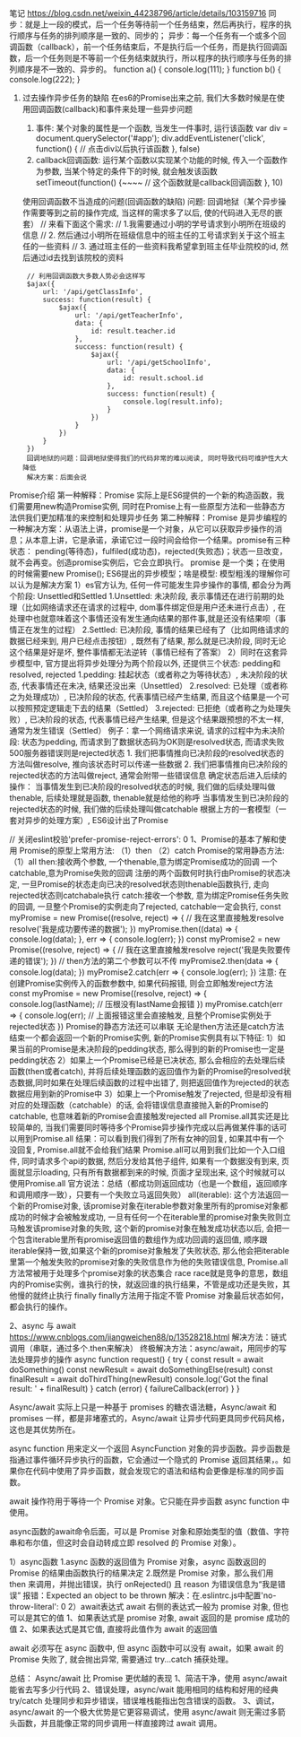 笔记
https://blog.csdn.net/weixin_44238796/article/details/103159716
同步：就是上一段的模式，后一个任务等待前一个任务结束，然后再执行，程序的执行顺序与任务的排列顺序是一致的、同步的；
异步：每一个任务有一个或多个回调函数（callback），前一个任务结束后，不是执行后一个任务，而是执行回调函数，后一个任务则是不等前一个任务结束就执行，所以程序的执行顺序与任务的排列顺序是不一致的、异步的。
function a() {
    console.log(111);
}
function b() {
    console.log(222);
}

1. 过去操作异步任务的缺陷
在es6的Promise出来之前, 我们大多数时候是在使用回调函数(callback)和事件来处理一些异步问题
    1. 事件: 某个对象的属性是一个函数, 当发生一件事时, 运行该函数
        var div = document.querySelector('#app');
        div.addEventListener('click', function() {
            // 点击div以后执行该函数
        }, false)
    2. callback回调函数: 运行某个函数以实现某个功能的时候, 传入一个函数作为参数, 当某个特定的条件下的时候, 就会触发该函数
        setTimeout(function() {~~~~
            // 这个函数就是callback回调函数
        }, 10)
        
    使用回调函数不当造成的问题(回调函数的缺陷)
    问题: 回调地狱（某个异步操作需要等到之前的操作完成, 当这样的需求多了以后, 使的代码进入无尽的嵌套）
        // 来看下面这个需求: 
        // 1.我需要通过小明的学号请求到小明所在班级的信息
        // 2. 然后通过小明所在班级信息中的班主任的工号请求到关于这个班主任的一些资料
        // 3. 通过班主任的一些资料我希望拿到班主任毕业院校的id, 然后通过id去找到该院校的资料
        
        // 利用回调函数大多数人势必会这样写
        $ajax({
            url: '/api/getClassInfo',
            success: function(result) {
                $ajax({
                    url: '/api/getTeacherInfo',
                    data: {
                        id: result.teacher.id
                    },
                    success: function(result) {
                        $ajax({
                            url: '/api/getSchoolInfo',
                            data: {
                                id: result.school.id
                            },
                            success: function(result) {
                                console.log(result.info);
                            }
                        })
                    }
                })
            }
        })
        回调地狱的问题：回调地狱使得我们的代码非常的难以阅读, 同时导致代码可维护性大大降低
        解决方案：后面会说
        
Promise介绍
第一种解释：Promise 实际上是ES6提供的一个新的构造函数，我们需要用new构造Promise实例, 同时在Promise上有一些原型方法和一些静态方法供我们更加精准的来控制和处理异步任务
第二种解释：Promise 是异步编程的一种解决方案：从语法上讲，promise是一个对象，从它可以获取异步操作的消息；从本意上讲，它是承诺，承诺它过一段时间会给你一个结果。promise有三种状态： pending(等待态)，fulfiled(成功态)，rejected(失败态)；状态一旦改变，就不会再变。创造promise实例后，它会立即执行。
promise 是一个类；在使用的时候需要new Promise();
ES6提出的异步模型；啥是模型: 模型粗浅的理解你可以认为是解决方案
    1）es官方认为, 任何一件可能发生异步操作的事情, 都会分为两个阶段: Unsettled和Settled
        1.Unsettled: 未决阶段, 表示事情还在进行前期的处理（比如网络请求还在请求的过程中, dom事件绑定但是用户还未进行点击）, 在处理中也就意味着这个事情还没有发生通向结果的那件事,就是还没有结果呗（事情正在发生的过程）
        2.Settled: 已决阶段, 事情的结果已经有了（比如网络请求的数据已经来到, 用户已经点击按钮）, 既然有了结果, 那么就是已决阶段, 同时无论这个结果是好是坏, 整件事情都无法逆转（事情已经有了答案）
    2）同时在这套异步模型中, 官方提出将异步处理分为两个阶段以外, 还提供三个状态: pedding和resolved, rejected
        1.pedding: 挂起状态（或者称之为等待状态）, 未决阶段的状态, 代表事情还在未决, 结果还没出来（Unsettled）
        2.resolved: 已处理（或者称之为处理成功）, 已决阶段的状态, 代表事情已经产生结果, 而且这个结果是一个可以按照预定逻辑走下去的结果（Settled）
        3.rejected: 已拒绝（或者称之为处理失败）, 已决阶段的状态, 代表事情已经产生结果, 但是这个结果跟预想的不太一样, 通常为发生错误（Settled）
        例子：拿一个网络请求来说, 请求的过程中为未决阶段: 状态为pedding, 而请求到了数据状态码为OK则是resolved状态, 而请求失败500服务器错误则是rejected状态
    1. 我们把事情推向已决阶段的resolved状态的方法叫做resolve, 推向该状态时可以传递一些数据
    2. 我们把事情推向已决阶段的rejected状态的方法叫做reject, 通常会附带一些错误信息
    确定状态后进入后续的操作：
        当事情发生到已决阶段的resolved状态的时候, 我们做的后续处理叫做thenable, 后续处理就是函数, thenable就是给他的称呼
        当事情发生到已决阶段的rejected状态的时候, 我们做的后续处理叫做catchable
根据上方的一套模型（一套对异步的处理方案）, ES6设计出了Promise

// 关闭eslint校验'prefer-promise-reject-errors': 0
1、Promise的基本了解和使用
    Promise的原型上常用方法: （1）then    （2）catch
    Promise的常用静态方法: （1）all
    then:接收两个参数, 一个thenable,意为绑定Promise成功的回调 一个catchable,意为Promise失败的回调 注册的两个函数何时执行由Promise的状态决定, 一旦Promise的状态走向已决的resolved状态则thenable函数执行, 走向rejected状态则catchabale执行
    catch:接收一个参数, 意为绑定Promise任务失败的回调, 一旦整个Promise的实例走向了rejected, catchable一定会执行,
    const myPromise = new Promise((resolve, reject) => {
        // 我在这里直接触发resolve
        resolve('我是成功要传递的数据');
    })
    myPromise.then((data) => {
        console.log(data);
    }, err => {
        console.log(err);
    })
    const myPromise2 = new Promise((resolve, reject) => {
        // 我在这里直接触发resolve
        reject('我是失败要传递的错误');
    })
    // then方法的第二个参数可以不传
    myPromise2.then(data => {
        console.log(data);
    })
    myPromise2.catch(err => {
        console.log(err);
    })
    注意: 在创建Promise实例传入的函数参数中, 如果代码报错, 则会立即触发reject方法
    const myPromise = new Promise((resolve, reject) => {
        console.log(lastName); // 压根没有lastName会报错
    })
    myPromise.catch(err => {
        console.log(err); // 上面报错这里会直接触发, 且整个Promise实例处于rejected状态
    })
    Promise的静态方法还可以串联
    无论是then方法还是catch方法结束一个都会返回一个新的Promise实例, 新的Promise实例具有以下特征:
    1）如果当前的Promise是未决阶段的pedding状态, 那么得到的新的Promise也一定是pedding状态
    2）如果上一个Promise已经是已决状态, 那么会相应的去处理后续函数(then或者catch), 并将后续处理函数的返回值作为新的Promise的resolved状态数据,同时如果在处理后续函数的过程中出错了, 则把返回值作为rejected的状态数据应用到新的Promise中
    3）如果上一个Promise触发了rejected, 但是却没有相对应的处理函数（catchable）的话, 会将错误信息直接抛入新的Promise的catchable, 也意味着新的Promise会直接触发rejected
    all
    Promise.all其实还是比较简单的, 当我们需要同时等待多个Promise异步操作完成以后再做某件事的话可以用到Promise.all
    结果：可以看到我们得到了所有女神的回复, 如果其中有一个没回复, Promise.all就不会给我们结果
    Promise.all可以用到我们比如一个入口组件, 同时请求多个api的数据, 然后分发给其他子组件, 如果有一个数据没有到来, 页面就显示loading, 只有所有数据都到来的时候, 页面才呈现出来, 这个时候就可以使用Promise.all
    官方说法：总结（都成功则返回成功（也是一个数组，返回顺序和调用顺序一致），只要有一个失败立马返回失败）
    all(iterable): 这个方法返回一个新的Promise对象, 该promise对象在iterable参数对象里所有的promise对象都成功的时候才会被触发成功, 一旦有任何一个在iterable里的promise对象失败则立马触发该promise对象的失败, 这个新的promise对象在触发成功状态以后, 会把一个包含iterable里所有promise返回值的数组作为成功回调的返回值, 顺序跟iterable保持一致,如果这个新的promise对象触发了失败状态, 那么他会把iterable里第一个触发失败的promise对象的失败信息作为他的失败错误信息, Promise.all方法常被用于处理多个promise对象的状态集合
    race
    race就是竞争的意思，数组内的Promise实例，谁执行的快，就返回谁的执行结果，不管是成功还是失败，其他慢的就终止执行
    finally
    finally方法用于指定不管 Promise 对象最后状态如何，都会执行的操作。

2、async 与 await
https://www.cnblogs.com/jiangweichen88/p/13528218.html
解决方法：链式调用（串联，通过多个.then来解决）
终极解决方法：async/await，用同步的写法处理异步的操作
async function request() {
    try {
        const result = await doSomething()
        const newResult = await doSomethingElse(result)
        const finalResult = await doThirdThing(newResult)
        console.log('Got the final result: ' + finalResult)
    } catch (error) {
        failureCallback(error)
    }
}

Async/await 实际上只是一种基于 promises 的糖衣语法糖，Async/await 和 promises 一样，都是非堵塞式的，Async/await 让异步代码更具同步代码风格，这也是其优势所在。

async function 用来定义一个返回 AsyncFunction 对象的异步函数。异步函数是指通过事件循环异步执行的函数，它会通过一个隐式的 Promise 返回其结果，。如果你在代码中使用了异步函数，就会发现它的语法和结构会更像是标准的同步函数。

await 操作符用于等待一个 Promise 对象。它只能在异步函数 async function 中使用。

async函数的await命令后面，可以是 Promise 对象和原始类型的值（数值、字符串和布尔值，但这时会自动转成立即 resolved 的 Promise 对象）。

1）async函数
    1.async 函数的返回值为 Promise 对象，async 函数返回的 Promise 的结果由函数执行的结果决定
    2.既然是 Promise 对象，那么我们用 then 来调用，并抛出错误，执行 onRejected() 且 reason 为错误信息为“我是错误”
    报错：Expected an object to be thrown
    解决：在.eslintrc.js中配置'no-throw-literal': 0
2）await表达式
    await 右侧的表达式一般为 promise 对象, 但也可以是其它的值
    1、如果表达式是 promise 对象, await 返回的是 promise 成功的值
    2、如果表达式是其它值, 直接将此值作为 await 的返回值

await 必须写在 async 函数中, 但 async 函数中可以没有 await，如果 await 的 Promise 失败了, 就会抛出异常, 需要通过 try...catch 捕获处理。

总结：
Async/await 比 Promise 更优越的表现
1、简洁干净，使用 async/await 能省去写多少行代码
2、错误处理，async/wait 能用相同的结构和好用的经典 try/catch 处理同步和异步错误，错误堆栈能指出包含错误的函数。
3、调试，async/await 的一个极大优势是它更容易调试，使用 async/await 则无需过多箭头函数，并且能像正常的同步调用一样直接跨过 await 调用。
